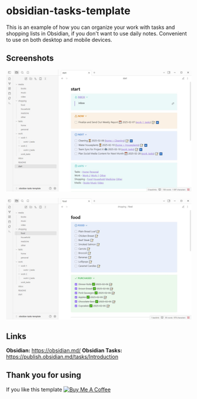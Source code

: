 # obsidian-tasks-template
This is an example of how you can organize your work with tasks and shopping lists in Obsidian, if you don't want to use daily notes. Convenient to use on both desktop and mobile devices.


## Screenshots
![](Screenshot-1.jpg)

![](Screenshot-2.jpg)

## Links
**Obsidian:** https://obsidian.md/
**Obsidian Tasks:** https://publish.obsidian.md/tasks/Introduction


## Thank you for using
If you like this template
<a href="https://www.buymeacoffee.com/joddude" target="_blank"><img src="https://cdn.buymeacoffee.com/buttons/v2/default-yellow.png" alt="Buy Me A Coffee" style="height: 60px !important;width: 217px !important;" ></a>
